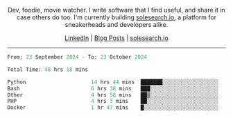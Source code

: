 <p align="center">Dev, foodie, movie watcher. I write software that I find useful, and share it in case others do too. I'm currently building <a href="https://solesearch.io">solesearch.io</a>, a platform for sneakerheads and developers alike.</p>
<p align="center">
  <a href="https://www.linkedin.com/in/peter-rauscher">LinkedIn</a>
  |
  <a href="https://dev.to/peterrauscher">Blog Posts</a>
  |
  <a href="https://solesearch.io">solesearch.io</a>
</p>
<hr/>
<!--START_SECTION:waka-->

```python
From: 23 September 2024 - To: 23 October 2024

Total Time: 48 hrs 18 mins

Python                     14 hrs 44 mins  ███████░░░░░░░░░░░░░░░░░░   27.69 %
Bash                       6 hrs 38 mins   ███░░░░░░░░░░░░░░░░░░░░░░   12.45 %
Other                      4 hrs 58 mins   ██▒░░░░░░░░░░░░░░░░░░░░░░   09.33 %
PHP                        4 hrs 3 mins    ██░░░░░░░░░░░░░░░░░░░░░░░   07.63 %
Docker                     1 hr 47 mins    █░░░░░░░░░░░░░░░░░░░░░░░░   03.36 %
```

<!--END_SECTION:waka-->
